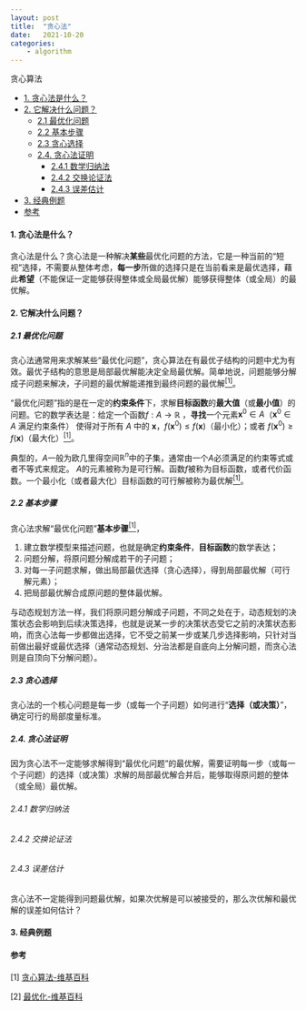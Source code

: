 ```yaml
---
layout: post
title:  "贪心法"
date:   2021-10-20
categories: 
    - algorithm
---
```


<head>
    <script src="https://cdn.mathjax.org/mathjax/latest/MathJax.js?config=TeX-AMS-MML_HTMLorMML" type="text/javascript"></script>
    <script type="text/x-mathjax-config">
        MathJax.Hub.Config({
            tex2jax: {
            skipTags: ['script', 'noscript', 'style', 'textarea', 'pre'],
            inlineMath: [['$','$']]
            }
        });
    </script>
</head>

贪心算法

- [1. 贪心法是什么？](#1-贪心法是什么)
- [2. 它解决什么问题？](#2-它解决什么问题)
  - [2.1 最优化问题](#21-最优化问题)
  - [2.2 基本步骤](#22-基本步骤)
  - [2.3 贪心选择](#23-贪心选择)
  - [2.4. 贪心法证明](#24-贪心法证明)
    - [2.4.1 数学归纳法](#241-数学归纳法)
    - [2.4.2 交换论证法](#242-交换论证法)
    - [2.4.3 误差估计](#243-误差估计)
- [3. 经典例题](#3-经典例题)
- [参考](#参考)

#### 1. 贪心法是什么？

贪心法是什么？贪心法是一种解决**某些**最优化问题的方法，它是一种当前的“短视”选择，不需要从整体考虑，**每一步**所做的选择只是在当前看来是最优选择，藉此**希望**（不能保证一定能够获得整体或全局最优解）能够获得整体（或全局）的最优解。

#### 2. 它解决什么问题？

##### 2.1 最优化问题

贪心法通常用来求解某些“最优化问题”，贪心算法在有最优子结构的问题中尤为有效。最优子结构的意思是局部最优解能决定全局最优解。简单地说，问题能够分解成子问题来解决，子问题的最优解能递推到最终问题的最优解[<sup>[1]</sup>](#refer-anchor-1)。

“最优化问题”指的是在一定的**约束条件**下，求解**目标函数**的**最大值**（或**最小值**）的问题。它的数学表达是：给定一个函数${\displaystyle f:A\to \mathbb {R}}$ ，**寻找**一个元素${\displaystyle \mathbf {x} ^{0}\in A}$（$\mathbf {x} ^{0}\in A$ 满足约束条件） 使得对于所有 ${\displaystyle A}$ 中的 ${\displaystyle \mathbf {x}}$，${\displaystyle f(\mathbf {x} ^{0})\leq f(\mathbf {x} )}$（最小化）；或者 ${\displaystyle f(\mathbf {x} ^{0})\geq f(\mathbf {x} )}$（最大化）[<sup>[1]</sup>](#refer-anchor-1)。

典型的，${\displaystyle A}$一般为欧几里得空间${\displaystyle \mathbb {R} ^{n}}$中的子集，通常由一个${\displaystyle A}$必须满足的约束等式或者不等式来规定。 ${\displaystyle A}$的元素被称为是可行解。函数${\displaystyle f}$被称为目标函数，或者代价函数。一个最小化（或者最大化）目标函数的可行解被称为最优解[<sup>[1]</sup>](#refer-anchor-1)。

##### 2.2 基本步骤

贪心法求解“最优化问题”**基本步骤**[<sup>[1]</sup>](#refer-anchor-1)，

1. 建立数学模型来描述问题，也就是确定**约束条件**，**目标函数**的数学表达；
2. 问题分解，将原问题分解成若干的子问题；
3. 对每一子问题求解，做出局部最优选择（贪心选择），得到局部最优解（可行解元素）；
4. 把局部最优解合成原问题的整体最优解。

与动态规划方法一样，我们将原问题分解成子问题，不同之处在于，动态规划的决策状态会影响到后续决策选择，也就是说某一步的决策状态受它之前的决策状态影响，而贪心法每一步都做出选择，它不受之前某一步或某几步选择影响，只针对当前做出最好或最优选择（通常动态规划、分治法都是自底向上分解问题，而贪心法则是自顶向下分解问题）。

##### 2.3 贪心选择

贪心法的一个核心问题是每一步（或每一个子问题）如何进行“**选择（或决策）**”，确定可行的局部度量标准。

##### 2.4. 贪心法证明

因为贪心法不一定能够求解得到“最优化问题”的最优解，需要证明每一步（或每一个子问题）的选择（或决策）求解的局部最优解合并后，能够取得原问题的整体（或全局）最优解。

###### 2.4.1 数学归纳法

###### 2.4.2 交换论证法

###### 2.4.3 误差估计

贪心法不一定能得到问题最优解，如果次优解是可以被接受的，那么次优解和最优解的误差如何估计？

#### 3. 经典例题

#### 参考

<div id="refer-anchor-1"></div>

[1] [贪心算法-维基百科](https://zh.wikipedia.org/wiki/%E8%B4%AA%E5%BF%83%E7%AE%97%E6%B3%95)

<div id="refer-anchor-2"></div>

[2] [最优化-维基百科](https://zh.wikipedia.org/wiki/%E6%9C%80%E4%BC%98%E5%8C%96)